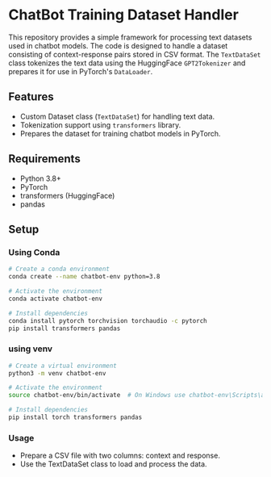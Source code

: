 # ChatBot Training Dataset Handler

This repository provides a simple framework for processing text datasets used in chatbot models. The code is designed to handle a dataset consisting of context-response pairs stored in CSV format. The `TextDataSet` class tokenizes the text data using the HuggingFace `GPT2Tokenizer` and prepares it for use in PyTorch's `DataLoader`.

## Features

- Custom Dataset class (`TextDataSet`) for handling text data.
- Tokenization support using `transformers` library.
- Prepares the dataset for training chatbot models in PyTorch.

## Requirements

- Python 3.8+
- PyTorch
- transformers (HuggingFace)
- pandas

## Setup

### Using Conda

```bash
# Create a conda environment
conda create --name chatbot-env python=3.8

# Activate the environment
conda activate chatbot-env

# Install dependencies
conda install pytorch torchvision torchaudio -c pytorch
pip install transformers pandas
```

### using venv

```bash
# Create a virtual environment
python3 -m venv chatbot-env

# Activate the environment
source chatbot-env/bin/activate  # On Windows use chatbot-env\Scripts\activate

# Install dependencies
pip install torch transformers pandas
```

### Usage

- Prepare a CSV file with two columns: context and response.
- Use the TextDataSet class to load and process the data.
